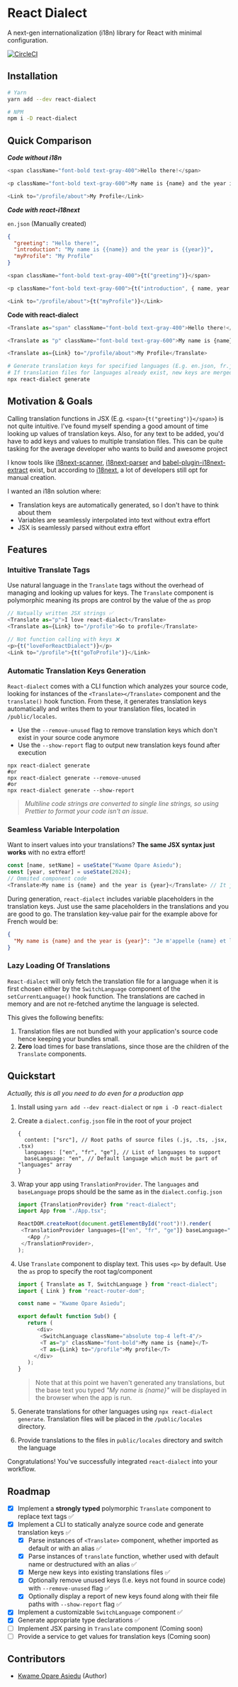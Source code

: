 # React Dialect

A next-gen internationalization (i18n) library for React with minimal configuration.

[![CircleCI](https://dl.circleci.com/status-badge/img/circleci/FMBebRNnfb6DvNimhnN8hn/B12wdgBr28egU2dW897acs/tree/master.svg?style=svg&circle-token=CCIPRJ_Uj9rEgMxqL9qmCdG9NBRHu_70f14e002a2479d29d163bea1e256d08f5eee7cb)](https://dl.circleci.com/status-badge/redirect/circleci/FMBebRNnfb6DvNimhnN8hn/B12wdgBr28egU2dW897acs/tree/master)

## Installation

```bash
# Yarn
yarn add --dev react-dialect

# NPM
npm i -D react-dialect
```

## Quick Comparison

_**Code without i18n**_

```typescript jsx
<span className="font-bold text-gray-400">Hello there!</span>

<p className="font-bold text-gray-600">My name is {name} and the year is {year}</p>

<Link to="/profile/about">My Profile</Link>
```

_**Code with react-i18next**_

`en.json` (Manually created)

```json
{
  "greeting": "Hello there!",
  "introduction": "My name is {{name}} and the year is {{year}}",
  "myProfile": "My Profile"
}
```

```typescript jsx
<span className="font-bold text-gray-400">{t("greeting")}</span>

<p className="font-bold text-gray-600">{t("introduction", { name, year })}</p>

<Link to="/profile/about">{t("myProfile")}</Link>
```

**Code with react-dialect**

```typescript jsx
<Translate as="span" className="font-bold text-gray-400">Hello there!</Translate>

<Translate as "p" className="font-bold text-gray-600">My name is {name} and the year is {year}</Translate>

<Translate as={Link} to="/profile/about">My Profile</Translate>
```

```bash
# Generate translation keys for specified languages (E.g. en.json, fr.json, etc)
# If translation files for languages already exist, new keys are merged into them
npx react-dialect generate
```

## Motivation & Goals

Calling translation functions in JSX (E.g. `<span>{t("greeting")}</span>`) is not quite intuitive. I've found myself
spending a good amount of time looking up values of translation keys. Also, for any text to be added, you'd have to
add keys and values to multiple translation files. This can be quite tasking for the average developer who wants to
build and awesome project

I know tools
like [i18next-scanner](http://i18next.github.io/i18next-scanner), [i18next-parser](https://github.com/i18next/i18next-parser)
and [babel-plugin-i18next-extract](https://github.com/gilbsgilbs/babel-plugin-i18next-extract) exist, but according
to [i18next](https://www.i18next.com/how-to/extracting-translations#id-1-adding-new-strings-manually), a lot of
developers still opt for manual creation.

I wanted an i18n solution where:

- Translation keys are automatically generated, so I don't have to think about them
- Variables are seamlessly interpolated into text without extra effort
- JSX is seamlessly parsed without extra effort

## Features

### Intuitive Translate Tags

Use natural language in the `Translate` tags without the overhead of managing and looking up values for keys.
The `Translate` component is polymorphic meaning its props are control by the value of the `as` prop

```typescript jsx
// Natually written JSX strings ✅
<Translate as="p">I love react-dialect</Translate>
<Translate as={Link} to="/profile">Go to profile</Translate>

// Not function calling with keys ❌
<p>{t("loveForReactDialect")}</p>
<Link to="/profile">{t("goToProfile")}</Link>
```

### Automatic Translation Keys Generation

`React-dialect` comes with a CLI function which analyzes your source code, looking for instances of the
`<Translate></Translate>` component and the `translate()` hook function. From these, it generates translation keys
automatically and writes them to your translation files, located in `/public/locales`.

- Use the `--remove-unused` flag to remove translation keys which don't exist in your source code anymore
- Use the `--show-report` flag to output new translation keys found after execution

```shell
npx react-dialect generate
#or
npx react-dialect generate --remove-unused
#or
npx react-dialect generate --show-report
```

> _Multiline code strings are converted to single line strings, so using Prettier to format your code isn't an issue._

### Seamless Variable Interpolation

Want to insert values into your translations? **The same JSX syntax just works** with no extra effort!

```typescript jsx
const [name, setName] = useState("Kwame Opare Asiedu");
const [year, setYear] = useState(2024);
// Ommited component code
<Translate>My name is {name} and the year is {year}</Translate> // It just works!
```

During generation, `react-dialect` includes variable placeholders in the translation keys. Just use the same
placeholders in the translations and you are good to go. The translation key-value pair for the example above for
French would be:

```json
{
  "My name is {name} and the year is {year}": "Je m'appelle {name} et l'année est {year}"
}
```

### Lazy Loading Of Translations

`React-dialect` will only fetch the translation file for a language when it is first chosen either by the
`SwitchLanguage` component of the `setCurrentLanguage()` hook function. The translations are cached in memory and are
not re-fetched anytime the language is selected.

This gives the following benefits:

1. Translation files are not bundled with your application's source code hence keeping your bundles small.
2. **Zero** load times for base translations, since those are the children of the `Translate` components.

## Quickstart

_Actually, this is all you need to do even for a production app_

1. Install using `yarn add --dev react-dialect` or `npm i -D react-dialect`

2. Create a `dialect.config.json` file in the root of your project
   ```json5
   {
     content: ["src"], // Root paths of source files (.js, .ts, .jsx, .tsx)
     languages: ["en", "fr", "ge"], // List of languages to support
     baseLanguage: "en", // Default language which must be part of "languages" array
   }
   ```
3. Wrap your app using `TranslationProvider`. The `languages` and `baseLanguage` props should be the same as in the
   `dialect.config.json`

   ```typescript jsx
   import {TranslationProvider} from "react-dialect";
   import App from "./App.tsx";

   ReactDOM.createRoot(document.getElementById("root")!).render(
    <TranslationProvider languages={["en", "fr", "ge"]} baseLanguage="en">
      <App />
    </TranslationProvider>,
   );
   ```

4. Use `Translate` component to display text. This uses `<p>` by default. Use the `as` prop to specify the root
   tag/component

   ```typescript jsx
   import { Translate as T, SwitchLanguage } from "react-dialect";
   import { Link } from "react-router-dom";

   const name = "Kwame Opare Asiedu";

   export default function Sub() {
      return (
         <div>
          <SwitchLanguage className="absolute top-4 left-4"/>
          <T as="p" className="font-bold">My name is {name}</T>
          <T as={Link} to="/profile">My profile</T>
        </div>
      );
   }
   ```

   > Note that at this point we haven't generated any translations, but the base text you typed _"My name is {name}"_
   > will be displayed in the browser when the app is run.

5. Generate translations for other languages using `npx react-dialect generate`. Translation files will be placed in the
   `/public/locales` directory.

6. Provide translations to the files in `public/locales` directory and switch the language

Congratulations! You've successfully integrated `react-dialect` into your workflow.

## Roadmap

- [x] Implement a **strongly typed** polymorphic `Translate` component to replace text tags ✅
- [x] Implement a CLI to statically analyze source code and generate translation keys ✅
  - [x] Parse instances of `<Translate>` component, whether imported as default or with an alias ✅
  - [x] Parse instances of `translate` function, whether used with default name or destructured with an alias ✅
  - [x] Merge new keys into existing translations files ✅
  - [x] Optionally remove unused keys (I.e. keys not found in source code) with `--remove-unused` flag ✅
  - [x] Optionally display a report of new keys found along with their file paths with `--show-report` flag ✅
- [x] Implement a customizable `SwitchLanguage` component ✅
- [x] Generate appropriate type declarations ✅
- [ ] Implement JSX parsing in `Translate` component (Coming soon)
- [ ] Provide a service to get values for translation keys (Coming soon)

## Contributors

- [Kwame Opare Asiedu](https://github.com/kwameopareasiedu) (Author)
